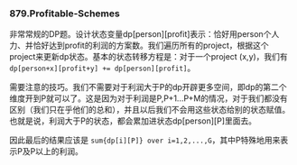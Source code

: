 ### 879.Profitable-Schemes

非常常规的DP题。设计状态变量dp[person][profit]表示：恰好用person个人力、并恰好达到profit的利润的方案数。我们遍历所有的project，根据这个project来更新dp状态。基本的状态转移方程是：对于一个project (x,y)，我们有```dp[person+x][profit+y] += dp[person][profit]```。

需要注意的技巧。我们不需要对于利润大于P的dp开辟更多空间，即dp的第二个维度开到P就可以了。这是因为对于利润是P,P+1...P+M的情况，对于我们都没有区别（我们只在乎他们的总和），并且以后我们不会用这些状态给别的状态赋值。也就是说，利润大于P的状态，都会累加进状态dp[person][P]里面去。

因此最后的结果应该是 ```sum{dp[i][P]} over i=1,2,...,G```，其中P特殊地用来表示P及P以上的利润。
